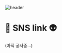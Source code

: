 ![header](https://capsule-render.vercel.app/api?type=waving&color=000069&height=300&section=header&text=Welcome!&fontSize=90&animation=fadeIn&fontAlignY=38&desc=Pearl's%20GitHub%20Profile&descAlignY=51&descAlign=62)
# 🚀 SNS link 👽

(아직 공사중...)
<!--
**Ness731/Ness731** is a ✨ _special_ ✨ repository because its `README.md` (this file) appears on your GitHub profile.

Here are some ideas to get you started:

- 🔭 I’m currently working on ...
- 🌱 I’m currently learning ...
- 👯 I’m looking to collaborate on ...
- 🤔 I’m looking for help with ...
- 💬 Ask me about ...
- 📫 How to reach me: ...
- 😄 Pronouns: ...
- ⚡ Fun fact: ...
-->
